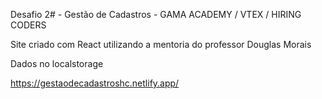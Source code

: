 Desafio 2# - Gestão de Cadastros - GAMA ACADEMY / VTEX / HIRING CODERS

Site criado com React utilizando a mentoria do professor Douglas Morais

Dados no localstorage

https://gestaodecadastroshc.netlify.app/

